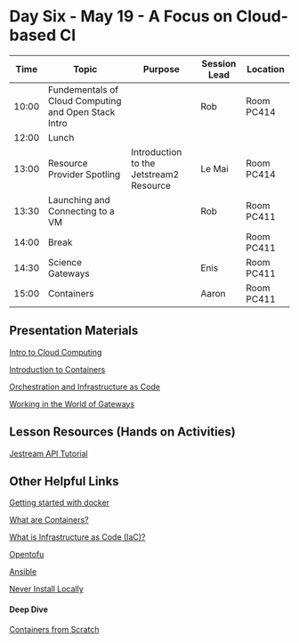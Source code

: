 # Day Six - May 19 - A Focus on Cloud-based CI

| Time | Topic | Purpose | Session Lead | Location |
|------|-------|---------|--------------|----------|
| 10:00 | Fundementals of Cloud Computing and Open Stack Intro | | Rob |Room PC414 | 
| 12:00 | Lunch | | | |
| 13:00 | Resource Provider Spotling | Introduction to the Jetstream2 Resource | Le Mai | Room PC414 | 
| 13:30 | Launching and Connecting to a VM | | Rob |Room PC411 | 
| 14:00 | Break | | |Room PC411 |
| 14:30 | Science Gateways | | Enis | Room PC411 |
| 15:00 | Containers | | Aaron |Room PC411 | 


## Presentation Materials

[Intro to Cloud Computing](01_Fundementals_of_Cloud_Computing_and_Open_Stack_Intro/STEP1-Miami-Apr-2024-JS2-Wells.pptx)

[Introduction to Containers](02-Containers/Wells-2024-Introduction-to-Containers.pptx)

[Orchestration and Infrastructure as Code](03-Orchestration/wellsaar-Orchestration-and-IaC.pptx)

[Working in the World of Gateways](https://docs.google.com/presentation/d/1crxHF3VxueGw5QB6N8NzrvbaAHLvU2ORWpyQ6yyQ_N4)


## Lesson Resources (Hands on Activities)

[Jestream API Tutorial](https://github.com/jlf599/JetstreamAPITutorial)


## Other Helpful Links

[Getting started with docker](https://docs.docker.com/get-started/overview/)

[What are Containers?](https://cloud.google.com/learn/what-are-containers)

[What is Infrastructure as Code (IaC)?](https://www.redhat.com/en/topics/automation/what-is-infrastructure-as-code-iac)

[Opentofu](https://opentofu.org)

[Ansible](https://www.ansible.com)

[Never Install Locally](https://www.youtube.com/watch?v=J0NuOlA2xDc)

#### Deep Dive
[Containers from Scratch](https://www.youtube.com/watch?v=8fi7uSYlOdc)
